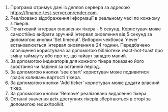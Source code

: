 1. Програма отримує дані із деплоя сервера за адресою https://finance-test-server.onrender.com.
2. Реалізовано відображення інформації в реальному часі по кожному з тікерів. 
3. Початковий інтервал оновлення тікера - 5 секунд. Користувач може самостійно вибрати зручний інтервал оновлення від 5 секунд за допомогою кнопки 'Set timeout'.  Вибором чекбокса 'never' встановлюється інтервал оновлення в 24 години. Передбачено сповіщення користувача за допомогою бібліотеки react-hot-toast про зміну таймауту або про те, що тайаут занадто малий.
4. За допомогою індикаторів для кожного тікера показано його зростання чи падіння за останній період.
5. За допомогою кнопки 'see chart' користувач може подивитися графік коливань вартості тікера.
6. За допомогою кнопки 'Add ticker' користувач може додати власний тікер.  
7. За допомогою кнопки 'Remove' реалізовано видалення тікера.
8. Останні значення всіх доступних тікерів зберігаються в сторі за допомогою redux/toolkit.